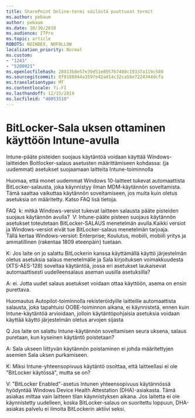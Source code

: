 ```yaml
---
title: SharePoint Online-termi säilöstä puuttuvat termit
ms.author: pebaum
author: pebaum
ms.date: 10/30/2018
ms.audience: ITPro
ms.topic: article
ROBOTS: NOINDEX, NOFOLLOW
localization_priority: Normal
ms.custom:
- "1243"
- "5200021"
ms.openlocfilehash: 28913b8e57e39d51e8957b7408c19337a119c589
ms.sourcegitcommit: 0f0186044a3597e42ad14c32ca58e7224344dcfa
ms.translationtype: MT
ms.contentlocale: fi-FI
ms.lasthandoff: 12/15/2019
ms.locfileid: "40053510"
---
```

# <a name="enabling-bitlocker-encryption-with-intune"></a>BitLocker-Sala uksen ottaminen käyttöön Intune-avulla

Intune-pääte pisteiden suojaus käytäntöä voidaan käyttää Windows-laitteiden Boitlocker-salaus asetusten määrittämiseen kohdassa: (ja uudemmat) asetukset suojaamaan laitteita Intune-toiminnolla

Huomaa, että monet uudemmat Windows 10-laitteet tukevat automaattista BitLocker-salausta, joka käynnistyy ilman MDM-käytännön soveltamista. Tämä saattaa vaikuttaa käytännön soveltamiseen, jos muita kuin oletus asetuksia on määritetty. Katso FAQ lisä tietoja.


FAQ  k: mitkä Windows-versiot tukevat laitteen salausta pääte pisteiden suojaus käytännön avulla?
 V: Intune-pääte pisteen suojaus käytännön asetukset toteutetaan BitLocker-SALAUS menetelmän avulla.Kaikki versiot ja Windows-versiot eivät tue BitLocker-salaus menetelmän tarjoaja. 
      Tällä kertaa Windows-versiot: Enterprise; Koulutus, mobiili, mobiili yritys ja ammatillinen (rakentaa 1809 eteenpäin) tuetaan.




K: Jos laite on jo salattu BitLockerin kanssa käyttämällä käyttö järjestelmän oletus asetuksia salaus menetelmälle ja Sala kirjoituksen voimakkuudesta (XTS-AES-128) soveltaa käytäntöä, jossa eri asetukset laukaisevat automaattisesti uudelleensalaus aseman uusilla asetuksilla?

A: ei. Jotta uudet salaus asetukset voidaan ottaa käyttöön, asema on ensin purettava.

Huomautus Autopilot-toiminnolla rekisteröidyille laitteille automaattista salausta, joka tapahtuisi OOBE-toiminnon aikana, ei käynnistetä, ennen kuin Intune-käytäntöä arvioidaan, jolloin käytäntöpohjaisia asetuksia voidaan käyttää käyttö järjestelmän oletus arvojen sijasta




Q Jos laite on salattu Intune-käytännön soveltamisen seura uksena, salaus puretaan, kun kyseinen käytäntö poistetaan?

A: Sala ukseen liittyvän käytännön poistaminen ei johda määritettyjen asemien Sala uksen purkamiseen.




K: Miksi Intune-yhteensopivuus käytäntö osoittaa, että laitteellasi ei ole "BitLocker käytössä", mutta se on?

V: "BitLocker Enabled"-asetus Intunen yhteensopivuus käytännössä hyödyntää Windows Device Health Attestation (DHA)-asiakasta. Tämä asiakas mittaa vain laitteen tilan käynnistyksen aikana. Jos laitetta ei ole käynnistetty uudelleen, koska BitLocker-salaus on suoritettu loppuun, DHA-asiakas palvelu ei ilmoita BitLockerin aktiivi seksi.
